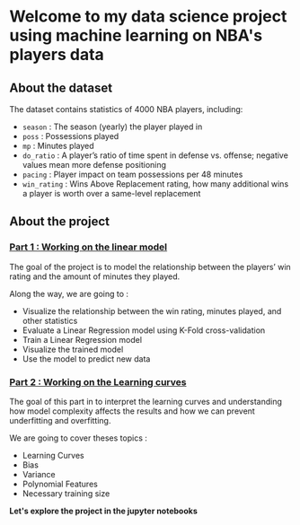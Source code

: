 # Welcome to my data science project using machine learning on NBA's players data

## About the dataset

The dataset contains statistics of 4000 NBA players, including:

- `season` : The season (yearly) the player played in
- `poss` : Possessions played
- `mp` : Minutes played
- `do_ratio` : A player’s ratio of time spent in defense vs. offense; negative values mean more defense positioning
- `pacing` : Player impact on team possessions per 48 minutes
- `win_rating` : Wins Above Replacement rating, how many additional wins a player is worth over a same-level replacement

## About the project

### [Part 1 : Working on the linear model](https://github.com/jonaudomar/ML-NBA/blob/main/PART_1_Linear_Regression.ipynb)

The goal of the project is to model the relationship between the players’ win rating and the amount of minutes they played.

Along the way, we are going to :

- Visualize the relationship between the win rating, minutes played, and other statistics
- Evaluate a Linear Regression model using K-Fold cross-validation
- Train a Linear Regression model
- Visualize the trained model
- Use the model to predict new data

### [Part 2 : Working on the Learning curves](https://github.com/jonaudomar/ML-NBA/blob/main/PART_2_Learning_Curves.ipynb)

The goal of this part in to interpret the learning curves and understanding how model complexity affects the results and how we can prevent underfitting and overfitting.

We are going to cover theses topics :

- Learning Curves
- Bias
- Variance
- Polynomial Features
- Necessary training size


**Let's explore the project in the jupyter notebooks**
